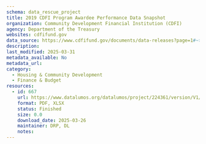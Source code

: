 ```yaml
---
schema: data_rescue_project 
title: 2019 CDFI Program Awardee Performance Data Snapshot
organization: Community Development Financial Institution (CDFI)
agency: Department of the Treasury
websites: cdfifund.gov
data_source: https://www.cdfifund.gov/documents/data-releases?page=1#~text=2019%20CDFI%20Program%20Awardee%20Performance%20Data%20Snapshot
description: 
last_modified: 2025-03-31
metadata_available: No
metadata_url: 
category:
  - Housing & Community Development 
  - Finance & Budget 
resources:
  - id: 667
    url: https://www.datalumos.org/datalumos/project/224361/version/V1/view
    format: PDF, XLSX
    status: Finished
    size: 0.0
    download_date: 2025-03-26
    maintainer: DRP, DL
    notes: 
---
```

